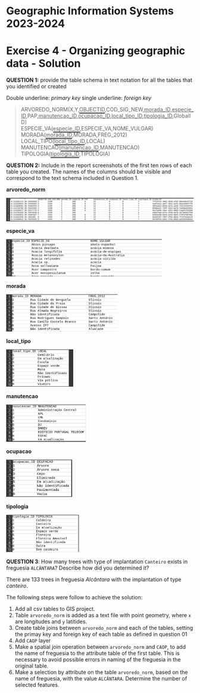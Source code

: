 <style type="text/css">
  .doubleUnderline {
    border-bottom: 3px double #000;
  }
</style>


# Geographic Information Systems 2023-2024

# Exercise 4 - Organizing geographic data - Solution

**QUESTION 1:** provide the table schema in text notation for all the tables that 
you identified or created

Double underline: *primary key*
single underline: *foreign key*


> ARVOREDO_NORM(X,Y,<span class="doubleUnderline">OBJECTID</span>,COD_SIG_NEW,<u>morada_ID</u>,<u>especie_ID</u>,PAP,<u>manutencao_ID</u>,<u>ocupacao_ID</u>,<u>local_tipo_ID</u>,<u>tipologia_ID</u>,GlobalID)<br>
> ESPECIE_VA(<span class="doubleUnderline">especie_ID</span>,ESPECIE_VA,NOME_VULGAR)<br>
> MORADA(<span class="doubleUnderline">morada_ID</span>,MORADA,FREG_2012)<br>
> LOCAL_TIPO(<span class="doubleUnderline">local_tipo_ID</span>,LOCAL)<br>
> MANUTENCAO(<span class="doubleUnderline">manutencao_ID</span>,MANUTENCAO)<br>
> TIPOLOGIA(<span class="doubleUnderline">tipologia_ID</span>,TIPOLOGIA)


**QUESTION 2:** Include in the report screenshots of the first ten rows of each 
table you created. The names of the columns should be visible and correspond to 
the text schema included in Question 1.

**arvoredo_norm**

![arvoredo_norm](images/ex04_img01.jpg)

**especie_va**

<img src="images/ex04_img02.jpg" height="100">

**morada**

<img src="images/ex04_img03.jpg" height="100">

**local_tipo**

<img src="images/ex04_img04.jpg" height="100">

**manutencao**

<img src="images/ex04_img05.jpg" height="100">

**ocupacao**

<img src="images/ex04_img06.jpg" height="100">

**tipologia**

<img src="images/ex04_img07.jpg" height="100">


**QUESTION 3**: 
How many trees with type of implantation `Canteiro` exists in freguesia `ALCÂNTARA`?
Describe how did you determined it?

There are 133 trees in freguesia *Alcântara* with the implantation of type *canteiro*.

The following steps were follow to achieve the solution:

1. Add all csv tables to GIS project.
2. Table `arvoredo_norm` is added as a text file with point geometry, where `x` are longitudes and `y` latitides.
3. Create table joins between `arvoredo_norm` and each of the tables, setting the primay key and foreign key of each table as defined in question 01 
4. Add `CAOP` layer
5. Make a spatial join operation between `arvoredo_norm` and `CAOP`, to add the name of freguesia to the attribute table of the first table. This is necessary to avoid possible errors in naming of the freguesia in the original table.
6. Make a selection by attribute on the table `arvoredo_norm`, based on the name of freguesia, with the value `ALCÂNTARA`. Determine the number of selected features.